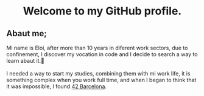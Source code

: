 <!DOCTYPE html>
<html>
<head>
    <h1 align="center">Welcome to my GitHub profile.</h1>
</head>
<body>
    <h2>Abaut me;</h2>
    <p>
        Mi name is Eloi, after more than 10 years in diferent work sectors, due to confinement, I discover my vocation in code and I decide to search a way to learn abaut it.💪<br><br>
        I needed a way to start my studies, combining them with mi work life, it is something complex when you work full time, and when I began to think that it was impossible, I found <a href="https://www.42barcelona.com/es/filosofia-42/" target="_blank" >42 Barcelona</a>.
    </p>
</body>
</html>